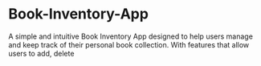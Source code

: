 # Book-Inventory-App
A simple and intuitive Book Inventory App designed to help users manage and keep track of their personal book collection. With features that allow users to add, delete
